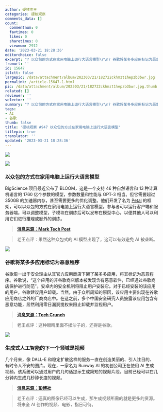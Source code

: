 ```yaml
---
author: 硬核老王
categories: 硬核观察
comments_data: []
count:
  commentnum: 0
  favtimes: 0
  likes: 0
  sharetimes: 0
  viewnum: 2912
date: '2023-03-21 18:28:36'
editorchoice: false
excerpt: "? 以众包的方式在家用电脑上运行大语言模型\r\n? 谷歌将某多多应用标记为恶意程序\r\n? 生成式人工智能的下一个领域是视频\r\n» \r\n»"
fromurl: ''
id: 15647
islctt: false
largepic: /data/attachment/album/202303/21/182722ckhmzt1hepzb3bwr.jpg
permalink: /article-15647-1.html
pic: /data/attachment/album/202303/21/182722ckhmzt1hepzb3bwr.jpg.thumb.jpg
related: []
reviewer: ''
selector: ''
summary: "? 以众包的方式在家用电脑上运行大语言模型\r\n? 谷歌将某多多应用标记为恶意程序\r\n? 生成式人工智能的下一个领域是视频\r\n» \r\n»"
tags:
- AI
- 谷歌
thumb: false
title: '硬核观察 #947 以众包的方式在家用电脑上运行大语言模型'
titlepic: true
translator: ''
updated: '2023-03-21 18:28:36'
---
```


![](/data/attachment/album/202303/21/182722ckhmzt1hepzb3bwr.jpg)


![](/data/attachment/album/202303/21/182735qn7xdzxghpjqq36n.jpg)


### 以众包的方式在家用电脑上运行大语言模型


BigScience 项目最近公布了 BLOOM，这是一个支持 46 种自然语言和 13 种计算机语言的 1760 亿个参数的模型，参数数量和性能与 GPT-3 相当。但它需要超过 350GB 的加速器内存，甚至需要更多的优化调整。他们开发了名为 [Petal](https://petals.ml/) 的框架，可以以众包的方式在家用电脑上运行大语言模型。参与者可以运行客户端和服务器端，可以调整模型，子模块在训练后可以发布在模型中心，以便其他人可以利用它们进行推理或额外的训练。



> 
> **[消息来源：Mark Tech Post](https://www.marktechpost.com/2023/03/15/meet-petals-an-open-source-artificial-intelligence-ai-system-that-can-run-100b-language-models-at-home-bit-torrent-style/)**
> 
> 
> 



> 
> 老王点评：果然这种众包式的 AI 模型出现了，这可以有效避免 AI 被垄断。
> 
> 
> 


![](/data/attachment/album/202303/21/182746jgaj9m6agxntzxbo.jpg)


### 谷歌将某多多应用标记为恶意程序


谷歌周一出于安全理由从其官方应用商店下架了某多多应用，将其标记为恶意程序。谷歌说，“这个应用的非谷歌商店版本被发现含有恶意软件，已经通过谷歌商店保护进行防范”。安卓内的安全机制将阻止用户安装它。对于已经安装的该应用的用户，谷歌建议用户卸载。当然，由于众所周知的原因，该应用主要出现在谷歌应用商店之外的厂商商店中。在这之前，多个中国安全研究人员披露该应用包含有恶意功能，居然利用零日漏洞提权来阻止卸载并监视用户。



> 
> **[消息来源：Tech Crunch](https://techcrunch.com/2023/03/20/google-flags-apps-made-by-popular-chinese-e-commerce-giant-as-malware/)**
> 
> 
> 



> 
> 老王点评：这种眼睛里面不揉沙子的，还得是谷歌。
> 
> 
> 


![](/data/attachment/album/202303/21/182758g1zk5fp67tfyztd5.jpg)


### 生成式人工智能的下一个领域是视频


几个月来，像 DALL-E 和稳定扩散这样的服务一直在创造美丽的、引人注目的、有时令人不安的图片。现在，一家名为 Runway AI 的初创公司正在使用 AI 生成视频，该系统可以通过用户的几句话提示生成简短的视频片段。目前已经可以在几分钟内生成几秒钟长度的视频。



> 
> **[消息来源：彭博社](https://www.bloomberg.com/news/articles/2023-03-20/generative-ai-s-next-frontier-is-video)**
> 
> 
> 



> 
> 老王点评：逼真的图像已经可以生成，那生成视频所需的就是更多的资源。将来全 AI 创作的视频、电影，指日可待。
> 
> 
>